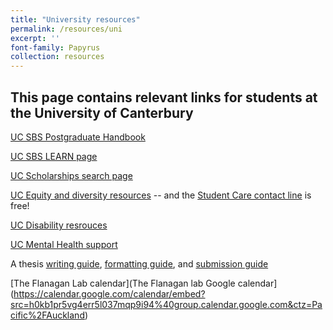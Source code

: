 ```yaml
---
title: "University resources"
permalink: /resources/uni
excerpt: ''
font-family: Papyrus
collection: resources
---
```


## This page  contains relevant links for students at the University of Canterbury

[UC SBS Postgraduate Handbook](http://www.canterbury.ac.nz/media/documents/postgraduate-/information-sheets/UC-biological-Sciences-pgrad-handbook.pdf)

[UC SBS LEARN page](https://learn.canterbury.ac.nz/course/view.php?id=4679)

[UC Scholarships search page](http://www.canterbury.ac.nz/scholarshipsearch/ScholarshipResults.aspx?Level=PG&College=SCIE&Subject=BIOL&Application=APPLREQ&IncludeGeneral=1)

[UC Equity and diversity resources](http://www.canterbury.ac.nz/support/equity/) -- and the [Student Care contact line](http://www.canterbury.ac.nz/support/needtotalk/) is free! 

[UC Disability resrouces](http://www.canterbury.ac.nz/disability/)

[UC Mental Health support](http://www.canterbury.ac.nz/support/health/mental-health/)

A thesis [writing guide](http://canterbury.libguides.com/writingup/writethesis), [formatting guide](http://canterbury.libguides.com/writingup/wordforthesis), and [submission guide](http://canterbury.libguides.com/sharepublish/thesissubmission)

[The Flanagan Lab calendar](The Flanagan lab Google calendar](https://calendar.google.com/calendar/embed?src=h0kb1pr5vg4err5l037mqp9i94%40group.calendar.google.com&ctz=Pacific%2FAuckland)
